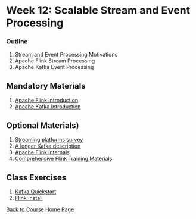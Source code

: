 # Week 12: Scalable Stream and Event Processing

### Outline
1. Stream and Event Processing Motivations
1. Apache Flink Stream Processing
1. Apache Kafka Event Processing


## Mandatory Materials
1. [Apache Flink Introduction](https://www.youtube.com/watch?v=DkNeyCW-eH0)
1. [Apache Kafka Introduction](https://www.youtube.com/watch?v=UEg40Te8pnE)

## Optional Materials)
1. [Streaming platforms survey](https://www.youtube.com/watch?v=ZWez6hOpirY)
1. [A longer Kafka description](https://www.youtube.com/watch?v=X40EozwK75s)
1. [Apache Flink internals](https://www.youtube.com/watch?v=pPqNNkLFGYM)
1. [Comprehensive Flink Training Materials](https://flink.apache.org/training.html)

## Class Exercises
1. [Kafka Quickstart](https://kafka.apache.org/quickstart)
1. [Flink Install](https://ci.apache.org/projects/flink/flink-docs-release-1.11/try-flink/local_installation.html)

[Back to Course Home Page](https://gortonator.github.io/bsds-6650/)

